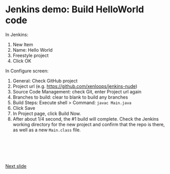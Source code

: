 # Jenkins demo: Build HelloWorld code

In Jenkins:
1. New Item
2. Name: Hello World
3. Freestyle project
4. Click OK

In Configure screen:
1. General: Check GitHub project
2. Project url (e.g. https://github.com/xenloops/jenkins-nude)
3. Source Code Management: check Git, enter Project url again
4. Branches to build: clear to blank to build any branches
5. Build Steps: Execute shell > Command: ```javac Main.java```
6. Click Save
7. In Project page, click Build Now.
8. After about 1/4 second, the #1 build will complete. Check the Jenkins working directory for the new project and confirm that the repo is there, as well as a new ```Main.class``` file.

<br /><br /><br /><br />

[Next slide](sca.md)
